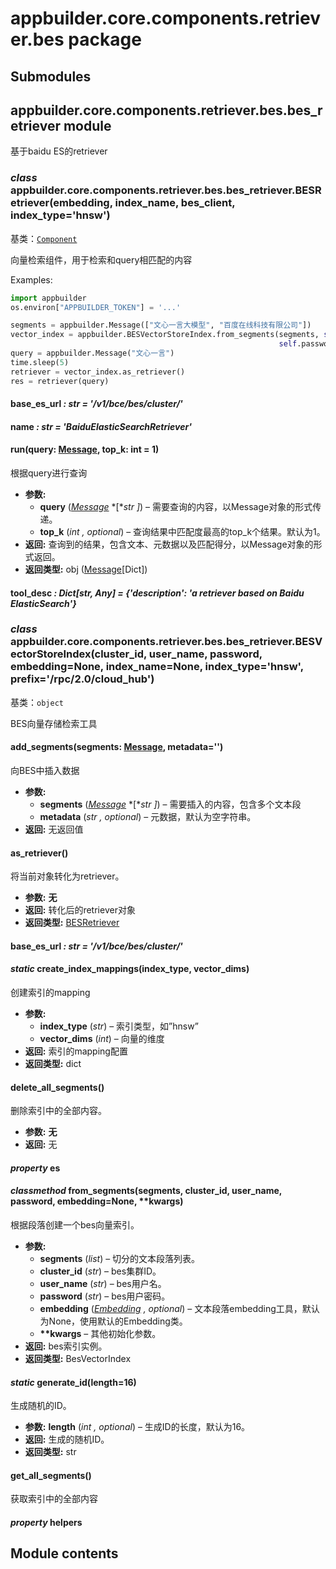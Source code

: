 # appbuilder.core.components.retriever.bes package

## Submodules

## appbuilder.core.components.retriever.bes.bes_retriever module

基于baidu ES的retriever

### *class* appbuilder.core.components.retriever.bes.bes_retriever.BESRetriever(embedding, index_name, bes_client, index_type='hnsw')

基类：[`Component`](appbuilder.core.md#appbuilder.core.component.Component)

向量检索组件，用于检索和query相匹配的内容

Examples:

```python
import appbuilder
os.environ["APPBUILDER_TOKEN"] = '...'

segments = appbuilder.Message(["文心一言大模型", "百度在线科技有限公司"])
vector_index = appbuilder.BESVectorStoreIndex.from_segments(segments, self.cluster_id, self.username,
                                                            self.password)
query = appbuilder.Message("文心一言")
time.sleep(5)
retriever = vector_index.as_retriever()
res = retriever(query)
```

#### base_es_url *: str* *= '/v1/bce/bes/cluster/'*

#### name *: str* *= 'BaiduElasticSearchRetriever'*

#### run(query: [Message](appbuilder.core.md#appbuilder.core.message.Message), top_k: int = 1)

根据query进行查询

* **参数:**
  * **query** ([*Message*](appbuilder.md#appbuilder.Message) *[**str* *]*) – 需要查询的内容，以Message对象的形式传递。
  * **top_k** (*int* *,* *optional*) – 查询结果中匹配度最高的top_k个结果。默认为1。
* **返回:**
  查询到的结果，包含文本、元数据以及匹配得分，以Message对象的形式返回。
* **返回类型:**
  obj ([Message](appbuilder.md#appbuilder.Message)[Dict])

#### tool_desc *: Dict[str, Any]* *= {'description': 'a retriever based on Baidu ElasticSearch'}*

### *class* appbuilder.core.components.retriever.bes.bes_retriever.BESVectorStoreIndex(cluster_id, user_name, password, embedding=None, index_name=None, index_type='hnsw', prefix='/rpc/2.0/cloud_hub')

基类：`object`

BES向量存储检索工具

#### add_segments(segments: [Message](appbuilder.core.md#appbuilder.core.message.Message), metadata='')

向BES中插入数据

* **参数:**
  * **segments** ([*Message*](appbuilder.md#appbuilder.Message) *[**str* *]*) – 需要插入的内容，包含多个文本段
  * **metadata** (*str* *,* *optional*) – 元数据，默认为空字符串。
* **返回:**
  无返回值

#### as_retriever()

将当前对象转化为retriever。

* **参数:**
  **无**
* **返回:**
  转化后的retriever对象
* **返回类型:**
  [BESRetriever](#appbuilder.core.components.retriever.bes.bes_retriever.BESRetriever)

#### base_es_url *: str* *= '/v1/bce/bes/cluster/'*

#### *static* create_index_mappings(index_type, vector_dims)

创建索引的mapping

* **参数:**
  * **index_type** (*str*) – 索引类型，如”hnsw”
  * **vector_dims** (*int*) – 向量的维度
* **返回:**
  索引的mapping配置
* **返回类型:**
  dict

#### delete_all_segments()

删除索引中的全部内容。

* **参数:**
  **无**
* **返回:**
  无

#### *property* es

#### *classmethod* from_segments(segments, cluster_id, user_name, password, embedding=None, \*\*kwargs)

根据段落创建一个bes向量索引。

* **参数:**
  * **segments** (*list*) – 切分的文本段落列表。
  * **cluster_id** (*str*) – bes集群ID。
  * **user_name** (*str*) – bes用户名。
  * **password** (*str*) – bes用户密码。
  * **embedding** ([*Embedding*](appbuilder.md#appbuilder.Embedding) *,* *optional*) – 文本段落embedding工具，默认为None，使用默认的Embedding类。
  * **\*\*kwargs** – 其他初始化参数。
* **返回:**
  bes索引实例。
* **返回类型:**
  BesVectorIndex

#### *static* generate_id(length=16)

生成随机的ID。

* **参数:**
  **length** (*int* *,* *optional*) – 生成ID的长度，默认为16。
* **返回:**
  生成的随机ID。
* **返回类型:**
  str

#### get_all_segments()

获取索引中的全部内容

#### *property* helpers

## Module contents
